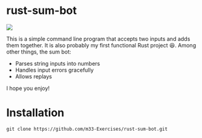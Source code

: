 # rust-sum-bot

<img src="https://imgur.com/a/jXAFgbC.jpg"/>

This is a simple command line program that accepts two inputs and adds them together. It is also probably my first functional Rust project :satisfied:. Among other things, the sum bot:

* Parses string inputs into numbers
* Handles input errors gracefully
* Allows replays

I hope you enjoy!

# Installation

`git clone https://github.com/m33-Exercises/rust-sum-bot.git`

